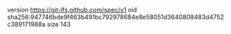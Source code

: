 version https://git-lfs.github.com/spec/v1
oid sha256:947746bde9f463b491bc792978684e8e58051d3640808483d4752c389171988a
size 143
